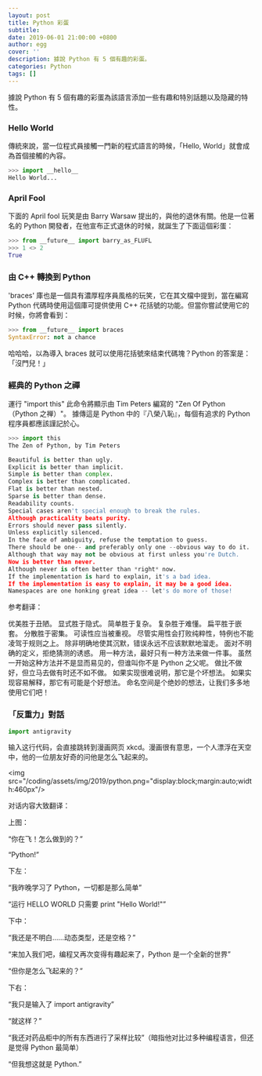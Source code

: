 ```yaml
---
layout: post
title: Python 彩蛋
subtitle:
date: 2019-06-01 21:00:00 +0800
author: egg
cover: ''
description: 據說 Python 有 5 個有趣的彩蛋。
categories: Python
tags: [] 
---
```


據說 Python 有 5 個有趣的彩蛋為該語言添加一些有趣和特別話題以及隐藏的特性。

### Hello World

傳統來說，當一位程式員接觸一門新的程式語言的時候，「Hello, World」就會成為首個接觸的內容。

```python
>>> import __hello__
Hello World...
```

### April Fool

下面的 April fool 玩笑是由 Barry Warsaw 提出的，與他的退休有關。他是一位著名的 Python 開發者，在他宣布正式退休的时候，就誕生了下面這個彩蛋：

```python
>>> from __future__ import barry_as_FLUFL
>>> 1 <> 2
True
```

### 由 C++ 轉換到 Python
'braces' 庫也是一個具有濃厚程序員風格的玩笑，它在其文檔中提到，當在編寫 Python 代碼時使用這個庫可提供使用 C++ 花括號的功能。但當你嘗試使用它的时候，你將會看到：

```python
>>> from __future__ import braces
SyntaxError: not a chance
```

哈哈哈，以為導入 braces 就可以使用花括號來结束代碼塊？Python 的答案是：「沒門兒！」

### 經典的 Python 之禪

運行 "import this" 此命令將顯示由 Tim Peters 編寫的 "Zen Of Python（Python 之禅）"。
據傳這是 Python 中的『八榮八恥』，每個有追求的 Python 程序員都應該謹記於心。

```python
>>> import this
The Zen of Python, by Tim Peters

Beautiful is better than ugly.
Explicit is better than implicit.
Simple is better than complex.
Complex is better than complicated.
Flat is better than nested.
Sparse is better than dense.
Readability counts.
Special cases aren't special enough to break the rules.
Although practicality beats purity.
Errors should never pass silently.
Unless explicitly silenced.
In the face of ambiguity, refuse the temptation to guess.
There should be one-- and preferably only one --obvious way to do it.
Although that way may not be obvious at first unless you're Dutch.
Now is better than never.
Although never is often better than *right* now.
If the implementation is hard to explain, it's a bad idea.
If the implementation is easy to explain, it may be a good idea.
Namespaces are one honking great idea -- let's do more of those!
```

参考翻译：

优美胜于丑陋。
显式胜于隐式。
简单胜于复杂。
复杂胜于难懂。
扁平胜于嵌套。
分散胜于密集。
可读性应当被重视。
尽管实用性会打败纯粹性，特例也不能凌驾于规则之上。
除非明确地使其沉默，错误永远不应该默默地溜走。
面对不明确的定义，拒绝猜测的诱惑。
用一种方法，最好只有一种方法来做一件事。
虽然一开始这种方法并不是显而易见的，但谁叫你不是 Python 之父呢。
做比不做好，但立马去做有时还不如不做。
如果实现很难说明，那它是个坏想法。
如果实现容易解释，那它有可能是个好想法。
命名空间是个绝妙的想法，让我们多多地使用它们吧！


### 「反重力」對話

```python
import antigravity
```

输入这行代码，会直接跳转到漫画网页 xkcd。漫画很有意思，一个人漂浮在天空中，他的一位朋友好奇的问他是怎么飞起来的。

<img src="/coding/assets/img/2019/python.png="display:block;margin:auto;width:460px"/>

对话内容大致翻译：

上图：

“你在飞！怎么做到的？”

“Python!”

下左：

“我昨晚学习了 Python，一切都是那么简单”

“运行 HELLO WORLD 只需要 print "Hello World!"”

下中：

“我还是不明白……动态类型，还是空格？”

“来加入我们吧，编程又再次变得有趣起来了，Python 是一个全新的世界”

“但你是怎么飞起来的？”

下右：

“我只是输入了 import antigravity”

“就这样？”

“我还对药品柜中的所有东西进行了采样比较”（暗指他对比过多种编程语言，但还是觉得 Python 最简单）

“但我想这就是 Python.”
